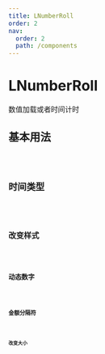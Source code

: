 ```yaml
---
title: LNumberRoll
order: 2
nav:
  order: 2
  path: /components
---
```


# LNumberRoll

数值加载或者时间计时

## 基本用法

<code src="./demos/base.tsx"/>

## 时间类型

<code src="./demos/date.tsx"/>

## 改变样式

<code src="./demos/style.tsx"/>

## 动态数字

<code src="./demos/dynamic.tsx"/>

## 金额分隔符

<code src="./demos/decimal.tsx"/>

## 改变大小

<code src="./demos/size.tsx"/>

<API></API>
